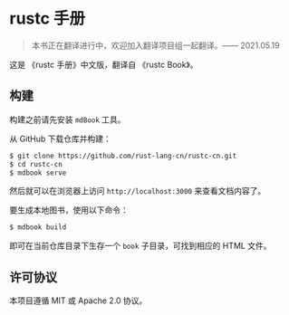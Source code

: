 # rustc 手册

> 本书正在翻译进行中，欢迎加入翻译项目组一起翻译。—— 2021.05.19

这是 《rustc 手册》中文版，翻译自 《rustc Book》。

## 构建

构建之前请先安装 `mdBook` 工具。

从 GitHub 下载仓库并构建：

```sh
$ git clone https://github.com/rust-lang-cn/rustc-cn.git
$ cd rustc-cn
$ mdbook serve
```

然后就可以在浏览器上访问 `http://localhost:3000` 来查看文档内容了。

要生成本地图书，使用以下命令：

```sh
$ mdbook build
```

即可在当前仓库目录下生存一个 `book` 子目录，可找到相应的 HTML 文件。

## 许可协议

本项目遵循 MIT 或 Apache 2.0 协议。
